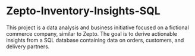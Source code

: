 # Zepto-Inventory-Insights-SQL
This project is a data analysis and business initiative focused on a fictional commerce company, similar to Zepto. The goal is to derive actionable insights from a SQL database containing data on orders, customers, and delivery partners.
